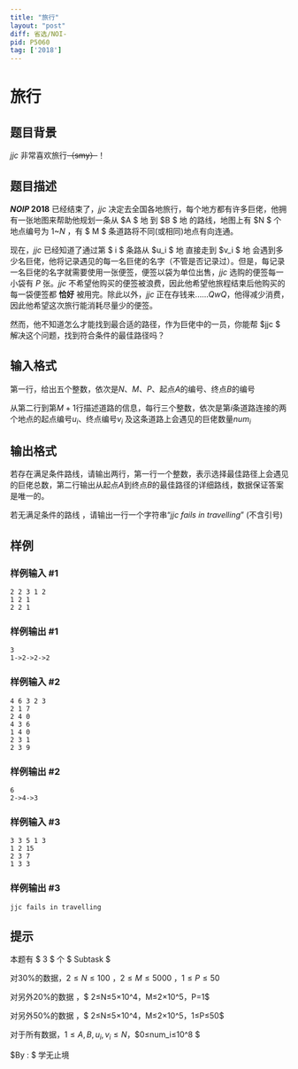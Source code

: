 ```yaml
---
title: "旅行"
layout: "post"
diff: 省选/NOI-
pid: P5060
tag: ['2018']
---
```

# 旅行
## 题目背景

$jjc$ 非常喜欢旅行~~（smy）~~！


## 题目描述

**$NOIP$ $2018$** 已经结束了，$jjc$ 决定去全国各地旅行，每个地方都有许多巨佬，他拥有一张地图来帮助他规划一条从 $A $ 地 到 $B $ 地 的路线，地图上有 $N $ 个地点编号为 $1$~$N$ ，有 $ M $ 条道路将不同(或相同)地点有向连通。

现在，$jjc$ 已经知道了通过第 $ i $ 条路从 $u_i $ 地 直接走到 $v_i $ 地 会遇到多少名巨佬，他将记录遇见的每一名巨佬的名字（不管是否记录过）。但是，每记录一名巨佬的名字就需要使用一张便签，便签以袋为单位出售，$jjc$ 选购的便签每一小袋有 $P$ 张。$jjc$ 不希望他购买的便签被浪费，因此他希望他旅程结束后他购买的每一袋便签都 **恰好** 被用完。除此以外，$jjc$ 正在存钱来$......QwQ$，他得减少消费，因此他希望这次旅行能消耗尽量少的便签。

然而，他不知道怎么才能找到最合适的路径，作为巨佬中的一员，你能帮 $jjc $ 解决这个问题，找到符合条件的最佳路径吗？

## 输入格式

第一行，给出五个整数，依次是$N$、$M$、$P$、起点$A$的编号、终点$B$的编号 

从第二行到第$M+1$行描述道路的信息，每行三个整数，依次是第$i$条道路连接的两个地点的起点编号$u_i$、终点编号$v_i$ 及这条道路上会遇见的巨佬数量$num_i$
## 输出格式

若存在满足条件路线，请输出两行，第一行一个整数，表示选择最佳路径上会遇见的巨佬总数，第二行输出从起点$A$到终点$B$的最佳路径的详细路线，数据保证答案是唯一的。

若无满足条件的路线 ，请输出一行一个字符串“$jjc$ $fails$ $in$ $travelling$” $($不含引号$)$
## 样例

### 样例输入 #1
```
2 2 3 1 2
1 2 1
2 2 1
```
### 样例输出 #1
```
3
1->2->2->2
```
### 样例输入 #2
```
4 6 3 2 3
2 1 7
2 4 0
4 3 6
1 4 0 
2 3 1
2 3 9
```
### 样例输出 #2
```
6
2->4->3
```
### 样例输入 #3
```
3 3 5 1 3
1 2 15
2 3 7
1 3 3 
```
### 样例输出 #3
```
jjc fails in travelling
```
## 提示

本题有 $ 3 $ 个 $ Subtask $

对$30$%的数据，$2≤N≤100$ ，$2≤M≤5000$ ，$1≤P≤50$

对另外$20$%的数据 ，$ 2≤N≤5×10^4$，$M≤2×10^5$，$P=1$

对另外$50$%的数据 ，$ 2≤N≤5×10^4$，$M≤2×10^5$，$1≤P≤50$ 

对于所有数据，$1≤A,B,u_i,v_i≤N$，$0≤num_i≤10^8 $  

$By : $ 学无止境
